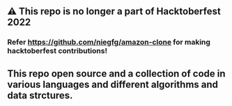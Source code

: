 ## ⚠️ This repo is no longer a part of Hacktoberfest 2022
### Refer https://github.com/niegfg/amazon-clone for making hacktoberfest contributions!

## This repo open source and a collection of code in various languages and different algorithms and data strctures.
